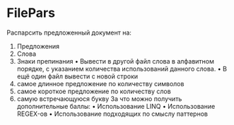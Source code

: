 # FilePars
Распарсить предложенный документ на:
1. Предложения
2. Слова
3. Знаки препинания
• Вывести в другой файл слова в алфавитном порядке, с указанием
количества использований данного слова.
• В ещё один файл вывести с новой строки
1. самое длинное предложение по количеству символов
2. самое короткое предложение по количеству слов
3. самую встречающуюся букву
За что можно получить дополнительные баллы: 
• Использование LINQ
• Использование REGEX-ов
• Использование подходящих по смыслу паттернов
